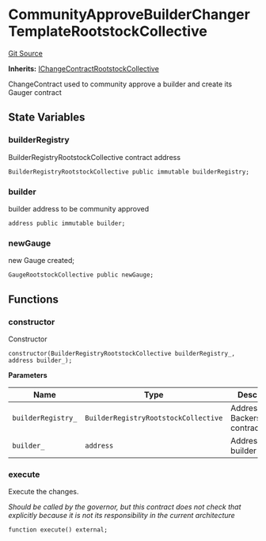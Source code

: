 # CommunityApproveBuilderChangerTemplateRootstockCollective
[Git Source](https://github.com/RootstockCollective/collective-rewards-sc/blob/99cb2d8ed5962fe0d1a12a5277c2e7b1068aeff8/src/governance/changerTemplates/CommunityApproveBuilderChangerTemplateRootstockCollective.sol)

**Inherits:**
[IChangeContractRootstockCollective](/src/interfaces/IChangeContractRootstockCollective.sol/interface.IChangeContractRootstockCollective.md)

ChangeContract used to community approve a builder and create its Gauger contract


## State Variables
### builderRegistry
BuilderRegistryRootstockCollective contract address


```solidity
BuilderRegistryRootstockCollective public immutable builderRegistry;
```


### builder
builder address to be community approved


```solidity
address public immutable builder;
```


### newGauge
new Gauge created;


```solidity
GaugeRootstockCollective public newGauge;
```


## Functions
### constructor

Constructor


```solidity
constructor(BuilderRegistryRootstockCollective builderRegistry_, address builder_);
```
**Parameters**

|Name|Type|Description|
|----|----|-----------|
|`builderRegistry_`|`BuilderRegistryRootstockCollective`|Address of the BackersManger contract|
|`builder_`|`address`|Address of the builder|


### execute

Execute the changes.

*Should be called by the governor, but this contract does not check that explicitly
because it is not its responsibility in the current architecture*


```solidity
function execute() external;
```

